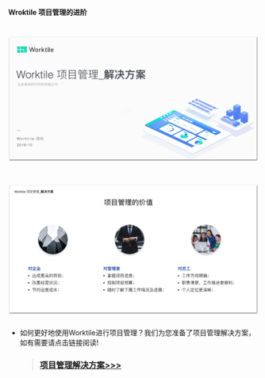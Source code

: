 #### Wroktile 项目管理的进阶
# ![](/assets/项目管理解决方案01.png)
# ![](/assets/项目管理解决方案02.png)
* 如何更好地使用Worktile进行项目管理？我们为您准备了项目管理解决方案，如有需要请点击链接阅读!


  >### [项目管理解决方案>>>](https://cdn.worktile.com/Worktile-solution-ProjectManagementv7.0.pdf )